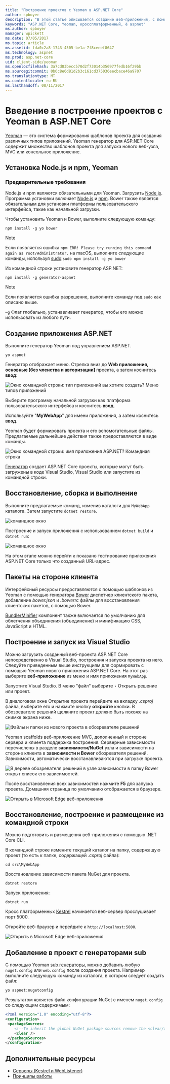 ```yaml
---
title: "Построение проектов с Yeoman в ASP.NET Core"
author: spboyer
description: "В этой статье описывается создание веб-приложения, с помощью Yeoman ASP.NET Core генератора на macOS."
keywords: "ASP.NET Core, Yeoman, кроссплатформенный, ё aspnet"
ms.author: spboyer
manager: wpickett
ms.date: 07/05/2017
ms.topic: article
ms.assetid: fda0c2a8-1743-4505-be1a-7f8ceeef8647
ms.technology: aspnet
ms.prod: asp.net-core
uid: client-side/yeoman
ms.openlocfilehash: 3a7cd83becc570d2f73014b356977fedb16f29bb
ms.sourcegitcommit: 0b6c8e6d81d2b3c161cd375036eecbace46a9707
ms.translationtype: MT
ms.contentlocale: ru-RU
ms.lasthandoff: 08/11/2017
---
```

# <a name="introduction-to-building-projects-with-yeoman-in-aspnet-core"></a>Введение в построение проектов с Yeoman в ASP.NET Core

[Yeoman](http://yeoman.io/) — это система формирования шаблонов проекта для создания различных типов приложений. Yeoman генератор для ASP.NET Core содержит множество шаблонов проекта для запуска нового веб-узла, MVC или консольное приложение.

## <a name="install-nodejs-npm-and-yeoman"></a>Установка Node.js и npm, Yeoman

### <a name="prerequisites"></a>Предварительные требования

Node.js и npm являются обязательными для Yeoman. Загрузить [Node.js](https://nodejs.org/en/). Программа установки включает [Node.js](https://nodejs.org/en/) и [npm](https://www.npmjs.com/). Bower также является обязательным для установки платформы пользовательского интерфейса, такие как начальной загрузки.

Чтобы установить Yeoman и Bower, выполните следующую команду:

```console
npm install -g yo bower
```

>[!Note]
>Если появляется ошибка `npm ERR! Please try running this command again as root/Administrator.` на macOS, выполните следующие команды, используя [sudo](https://developer.apple.com/library/mac/documentation/Darwin/Reference/ManPages/man8/sudo.8.html):`sudo npm install -g yo bower`

Из командной строки установите генератор ASP.NET:

```console
npm install -g generator-aspnet
```

> [!NOTE]
> Если появляется ошибка разрешение, выполните команду под `sudo` как описано выше.

`–g` Флаг глобально, устанавливает генератор, чтобы его можно использовать из любого пути.

## <a name="create-an-aspnet-app"></a>Создание приложения ASP.NET

Выполните генератор Yeoman под управлением ASP.NET.

```console
yo aspnet
```

Генератор отображает меню. Стрелка вниз до **Web приложения, основные [без членства и авторизации]** проекта, а затем коснитесь **ввод**:

![Окно командной строки: тип приложений вы хотите создать? Меню типов приложений](yeoman/_static/yeoman-yo-aspnet.png)

Выберите программу начальной загрузки как платформа пользовательского интерфейса и коснитесь **ввод**.

Используйте "**MyWebApp**" для имени приложения, а затем коснитесь **ввод**.

Yeoman будет формировать проекта и его вспомогательные файлы. Предлагаемые дальнейшие действия также предоставляются в виде команды.

![Окно командной строки: имя приложения ASP.NET? Командная строка](yeoman/_static/yeoman-yo-aspnet-created.png)

[Генератор](https://www.npmjs.com/package/generator-aspnet) создает ASP.NET Core проекты, которые могут быть загружены в коде Visual Studio, Visual Studio или запустите из командной строки.

## <a name="restore-build-and-run"></a>Восстановление, сборка и выполнение

Выполните предлагаемые команд, изменив каталоги для `MyWebApp` каталога. Затем запустите `dotnet restore`.

![командное окно](yeoman/_static/dotnet-restore.png)

Построение и запуск приложения с использованием `dotnet build` и `dotnet run`:

![командное окно](yeoman/_static/dotnet-build-run.png)

На этом этапе можно перейти к показано тестирование приложения ASP.NET Core только что созданный URL-адрес.

## <a name="client-side-packages"></a>Пакеты на стороне клиента

Интерфейсный ресурсы предоставляются с помощью шаблонов из Yeoman с помощью генератора [Bower](xref:client-side/bower) диспетчер клиентского пакета, добавление *bower.json* и *.bowerrc* файлы для восстановления клиентских пакетов, с помощью Bower.

[BundlerMinifier](xref:client-side/bundling-and-minification) компонент также включается по умолчанию для облегчения объединения (объединение) и минификацию CSS, JavaScript и HTML.

## <a name="building-and-running-from-visual-studio"></a>Построение и запуск из Visual Studio

Можно загрузить созданный веб-проекта ASP.NET Core непосредственно в Visual Studio, построения и запуска проекта из него. Следуйте приведенным выше инструкциям для формировать с помощью Yeoman нового приложения ASP.NET Core. На этот раз выберите **веб-приложение** из меню и имя приложения `MyWebApp`.

Запустите Visual Studio. В меню "файл" выберите ‣ Открыть решение или проект.

В диалоговом окне Открытие проекта перейдите на вкладку *.csproj* файла, выберите его и нажмите кнопку **откройте** кнопки. В обозревателе решений щелкните проект должно быть похоже на снимке экрана ниже.

![Файлы и папки из нового проекта в обозревателе решений](yeoman/_static/yeoman-solution.png)

Yeoman scaffolds веб-приложение MVC, дополненный и стороне сервера и клиента поддержка построения. Серверные зависимости перечислены в разделе **зависимости/NuGet** узла и зависимости на стороне клиента в **зависимости и Bower** обозревателя решений. Зависимости, автоматически восстанавливаются при загрузке проекта.

![В дереве обозревателя решений в узле зависимости в папку Bower открыт список его зависимостей.](yeoman/_static/yeoman-loading-dependencies.png)

После восстановления всех зависимостей нажмите **F5** для запуска проекта. Домашняя страница по умолчанию отображается в браузере.

![Открыть в Microsoft Edge веб-приложения](yeoman/_static/yeoman-home-page.png)

## <a name="restoring-building-and-hosting-from-a-command-line"></a>Восстановление, построение и размещение из командной строки

Можно подготовить и размещения веб-приложения с помощью .NET Core CLI.

В командной строке измените текущий каталог на папку, содержащую проект (то есть к папке, содержащей *.csproj* файла):

```console
cd src\MyWebApp
```

Восстановление зависимости пакета NuGet для проекта.

```console
dotnet restore
```

Запуск приложения:

```console
dotnet run
```

Кросс платформенных [Kestrel](xref:fundamentals/servers/kestrel) начинается веб-сервер прослушивает порт 5000.

Откройте веб-браузер и перейдите к `http://localhost:5000`.

![Открыть в Microsoft Edge веб-приложения](yeoman/_static/yeoman-home-page_5000.png)

## <a name="adding-to-your-project-with-sub-generators"></a>Добавление в проект с генераторами sub

С помощью Yeoman [sub генераторы](https://www.github.com/omnisharp/generator-aspnet#sub-generators), можно добавить любую `nuget.config` или `web.config` после создания проекта. Например выполните следующую команду из каталога, в котором следует создать файл:

```console
yo aspnet:nugetconfig
```

Результатом является файл конфигурации NuGet с именем `nuget.config` со следующим содержимым:

```xml
<?xml version="1.0" encoding="utf-8"?>
<configuration>
 <packageSources>
    <!--To inherit the global NuGet package sources remove the <clear/> line below -->
    <clear />
 </packageSources>
</configuration>
```

## <a name="additional-resources"></a>Дополнительные ресурсы

* [Серверы (Kestrel и WebListener)](xref:fundamentals/servers/index)
* [Принципы работы](xref:fundamentals/index)
